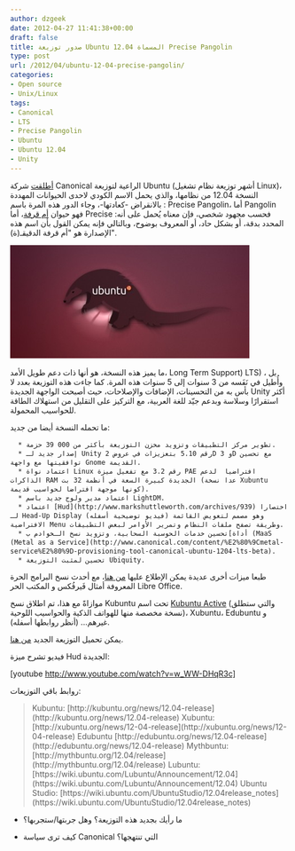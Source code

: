 ```yaml
---
author: dzgeek
date: 2012-04-27 11:41:38+00:00
draft: false
title: صدور توزيعة Ubuntu 12.04 المسماة Precise Pangolin
type: post
url: /2012/04/ubuntu-12-04-precise-pangolin/
categories:
- Open source
- Unix/Linux
tags:
- Canonical
- LTS
- Precise Pangolin
- Ubuntu
- Ubuntu 12.04
- Unity
---
```


[أطلقت](http://www.canonical.com/content/ubuntu-server-1204-lts-certified-available-and-ready-hyperscale-world) شركة Canonical الراعية لتوزيعة Ubuntu (أشهر توزيعة نظام تشغيل Linux)، النسخة 12.04 من نظامها، والذي يحمل الاسم الكودي لاحدى الحيوانات المهددة بالانقراض -كعادتها-، وجاء الدور هذه المرة باسم : Precise Pangolin، أما Pangolin فهو حيوان [أم قرفة](http://ar.wikipedia.org/wiki/%D8%A3%D9%85_%D9%82%D8%B1%D9%81%D8%A9_%28%D8%AD%D9%8A%D9%88%D8%A7%D9%86%29)، أما Precise فحسب مجهود شخصي، فإن معناه يُحمل على أنه: المحدد بدقة، أو بشكل حاد، أو المعروف بوضوح، وبالتالي فإنه يمكن القول بأن اسم هذه الإصدارة هو "أم قرفة الدقيقـ(ة)".

[![](ubuntu1stpicrek2d-e1335526443124.jpg)
](https://www.it-scoop.com/wp-content/uploads/2012/04/ubuntu1stpicrek2d.jpg)


[
](https://www.it-scoop.com/wp-content/uploads/2012/04/ubuntu1stpicrek2d.jpg)ما يميز هذه النسخة، هو أنها ذات دعم طويل الأمد، Long Term Support) LTS) ، بل وأُطيل في نَفَسه من 3 سنوات إلى 5 سنوات هذه المرة.
كما جاءت هذه التوزيعة بعدد لا بأس به من التحسينات، الإضافات والإصلاحات، حيث أصبحت الواجهة الجديدة Unity أكثر استقرارًا وسلاسة وبدعم جيّد للغة العربية، مع التركيز على التقليل من استهلاك الطاقة للحواسيب المحمولة.


ما تحمله النسخة أيضا من جديد:



	  * تطوير مركز التطبيقات وتزويد مخزن التوزيعة بأكثر من 000 39 حزمة.
	  * إصدار جديد لـ Unity رقم 5.10 بتعزيزات في عروض 2D و 3D مع تحسين توافقيتها مع واجهة Gnome القديمة.
	  * اعتماد نواة Linux رقم 3.2 مع تفعيل ميزة PAE افتراضيا  لدعم الذاكرات RAM الجديدة كبيرة السعة في أنظمة 32 بت (عدا نسخة Xubuntu كونها موجهة افتراضا لحواسيب قديمة).
	  * اعتماد مدير ولوج جديد باسم LightDM.
	  * اعتماد [Hud](http://www.markshuttleworth.com/archives/939) اختصارا لـ Head-Up Display (فيديو توضيحية أسفله) وهو مصمم لتعويض القائمة الافتراضية Menu وطريقة تصفح ملفات النظام وتمرير الأوامر لبعض التطبيقات.
	  * تحسين خدمات الحوسبة السحابية، وتزويد نسخ الـخوادم ب[أداة (MaaS (Metal as a Service](http://www.canonical.com/content/%E2%80%9Cmetal-service%E2%80%9D-provisioning-tool-canonical-ubuntu-1204-lts-beta).
	  * تحسين لمثبت التوزيعة Ubiquity.

طبعا ميزات أخرى عديدة يمكن الإطلاع عليها [من هنا](https://blueprints.launchpad.net/ubuntu/precise/+specs)، مع أحدث نسخ البرامج الحرة المعروفة أمثال فَيرفُكس و المكتب الحر Libre Office.

موازاةً مع هذا، تم اطلاق نسخ Kubuntu تحت اسم [Kubuntu Active](http://blogs.kde.org/node/4544) (والتي ستطلق نسخة مخصصة منها للهواتف الذكية والحواسيب اللوحية)، Xubuntu، Edubuntu و غيرهم... (أنظر روابطها أسفله).

يمكن تحميل التوزيعة الجديد [من هنا](http://www.ubuntu.com/download).

فيديو تشرح ميزة Hud الجديدة:

<!-- more -->


[youtube http://www.youtube.com/watch?v=w_WW-DHqR3c]


روابط باقي التوزيعات:


<blockquote>Kubuntu: [http://kubuntu.org/news/12.04-release](http://kubuntu.org/news/12.04-release)
Xubuntu: [http://xubuntu.org/news/12-04-release](http://xubuntu.org/news/12-04-release)
Edubuntu [http://edubuntu.org/news/12.04-release](http://edubuntu.org/news/12.04-release)
Mythbuntu: [http://mythbuntu.org/12.04/release](http://mythbuntu.org/12.04/release)
Lubuntu: [https://wiki.ubuntu.com/Lubuntu/Announcement/12.04](https://wiki.ubuntu.com/Lubuntu/Announcement/12.04)
Ubuntu Studio: [https://wiki.ubuntu.com/UbuntuStudio/12.04release_notes](https://wiki.ubuntu.com/UbuntuStudio/12.04release_notes)</blockquote>


- ما رأيك بجديد هذه التوزيعة؟ وهل جربتها/ستجربها؟

- كيف ترى سياسة Canonical التي تنتهجها؟

